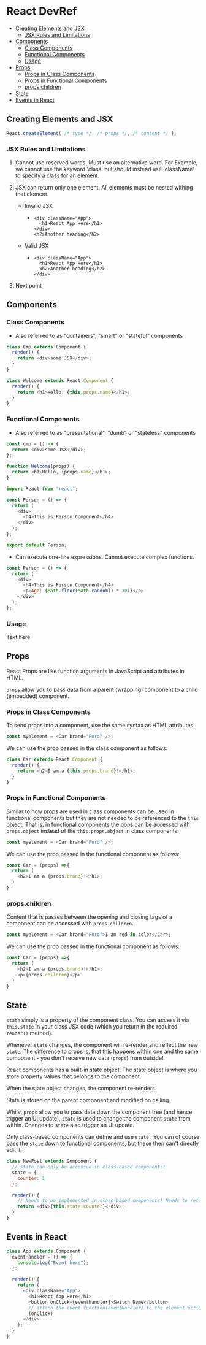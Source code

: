 # React DevRef <!-- omit in toc -->

- [Creating Elements and JSX](#creating-elements-and-jsx)
  - [JSX Rules and Limitations](#jsx-rules-and-limitations)
- [Components](#components)
  - [Class Components](#class-components)
  - [Functional Components](#functional-components)
  - [Usage](#usage)
- [Props](#props)
  - [Props in Class Components](#props-in-class-components)
  - [Props in Functional Components](#props-in-functional-components)
  - [props.children](#propschildren)
- [State](#state)
- [Events in React](#events-in-react)

## Creating Elements and JSX

```javascript
React.createElement( /* type */, /* props */, /* content */ );
```

### JSX Rules and Limitations

1. Cannot use reserved words. Must use an alternative word. For Example, we cannot use the keyword 'class' but should instead use 'className' to specify a class for an element.
2. JSX can return only one element. All elements must be nested withing that element.

   - Invalid JSX

     - ```JSX
       <div className="App">
         <h1>React App Here</h1>
       </div>
       <h2>Another heading</h2>
       ```

   - Valid JSX

     - ```JSX
       <div className="App">
         <h1>React App Here</h1>
         <h2>Another heading</h2>
       </div>
       ```

3. Next point

## Components

### Class Components

- Also referred to as "containers", "smart" or "stateful" components

```javascript
class Cmp extends Component {
  render() {
    return <div>some JSX</div>;
  }
}
```

```javascript
class Welcome extends React.Component {
  render() {
    return <h1>Hello, {this.props.name}</h1>;
  }
}
```

### Functional Components

- Also referred to as "presentational", "dumb" or "stateless" components

```javascript
const cmp = () => {
  return <div>some JSX</div>;
};
```

```javascript
function Welcome(props) {
  return <h1>Hello, {props.name}</h1>;
}
```

```javascript
import React from "react";

const Person = () => {
  return (
    <div>
      <h4>This is Person Component</h4>
    </div>
  );
};

export default Person;
```

- Can execute one-line expressions. Cannot execute complex functions.

```javascript
const Person = () => {
  return (
    <div>
      <h4>This is Person Component</h4>
      <p>Age: {Math.floor(Math.random() * 30)}</p>
    </div>
  );
};
```

### Usage

Text here

## Props

React Props are like function arguments in JavaScript and attributes in HTML.

`props` allow you to pass data from a parent (wrapping) component to a child (embedded) component.

### Props in Class Components

To send props into a component, use the same syntax as HTML attributes:

```javascript
const myelement = <Car brand="Ford" />;
```

We can use the prop passed in the class component as follows:

```javascript
class Car extends React.Component {
  render() {
    return <h2>I am a {this.props.brand}!</h1>;
  }
}
```

### Props in Functional Components

Similar to how props are used in class components can be used in functional components but they are not needed to be referenced to the `this` object. That is, in functional components the pops can be accessed with `props.object` instead of the `this.props.object` in class components.

```javascript
const myelement = <Car brand="Ford" />;
```

We can use the prop passed in the functional component as follows:

```javascript
const Car = (props) =>{
  return (
    <h2>I am a {props.brand}!</h1>;
  )
}
```

### props.children

Content that is passes between the opening and closing tags of a component can be accessed with `props.children`.

```javascript
const myelement = <Car brand="Ford">I am red in color</Car>;
```

We can use the prop passed in the functional component as follows:

```javascript
const Car = (props) =>{
  return (
    <h2>I am a {props.brand}!</h1>;
    <p>{props.children}</p>
  )
}
```

## State

`state` simply is a property of the component class. You can access it via `this.state` in your class JSX code (which you return in the required `render()` method).

Whenever `state` changes, the component will re-render and reflect the new `state`. The difference to props is, that this happens within one and the same component - you don't receive new data (`props`) from outside!

React components has a built-in state object. The state object is where you store property values that belongs to the component.

When the state object changes, the component re-renders.

State is stored on the parent component and modified on calling.

Whilst `props` allow you to pass data down the component tree (and hence trigger an UI update), `state` is used to change the component `state` from within. Changes to `state` also trigger an UI update.

Only class-based components can define and use `state` . You can of course pass the `state` down to functional components, but these then can't directly edit it.

```javascript
class NewPost extends Component {
  // state can only be accessed in class-based components!
  state = {
    counter: 1
  };

  render() {
    // Needs to be implemented in class-based components! Needs to return some JSX!
    return <div>{this.state.counter}</div>;
  }
}
```

## Events in React

```javascript
class App extends Component {
  eventHandler = () => {
    console.log("Event here");
  };

  render() {
    return (
      <div className="App">
        <h1>React App Here</h1>
        <button onClick={eventHandler}>Switch Name</button>
        // attach the event function(eventHandler) to the element action
        (onClick)
      </div>
    );
  }
}
```
